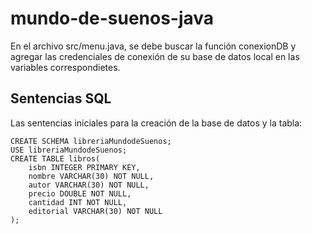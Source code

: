 # mundo-de-suenos-java

En el archivo src/menu.java, se debe buscar la función conexionDB y agregar las credenciales de conexión de su base de datos local en las variables correspondietes.

## Sentencias SQL

Las sentencias iniciales para la creación de la base de datos y la tabla:

```
CREATE SCHEMA libreriaMundodeSuenos;
USE libreriaMundodeSuenos;
CREATE TABLE libros(
	isbn INTEGER PRIMARY KEY,
    nombre VARCHAR(30) NOT NULL,
    autor VARCHAR(30) NOT NULL,
    precio DOUBLE NOT NULL,
    cantidad INT NOT NULL,
    editorial VARCHAR(30) NOT NULL
);
```
